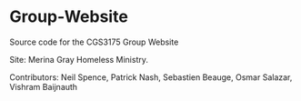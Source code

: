 # Group-Website
Source code for the CGS3175 Group Website

Site: Merina Gray Homeless Ministry.

Contributors:
Neil Spence,
Patrick Nash,
Sebastien Beauge,
Osmar Salazar,
Vishram Baijnauth
